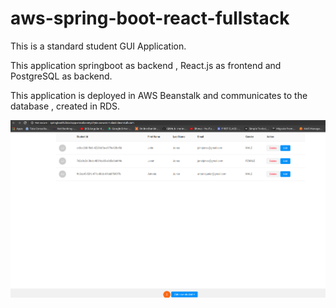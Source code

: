 # aws-spring-boot-react-fullstack

This is a standard student GUI Application.

This application springboot as backend , React.js as frontend and PostgreSQL as backend.

This application is deployed in AWS Beanstalk and communicates to the database , created in RDS.

![image info](./screenshot_running_app.png)
